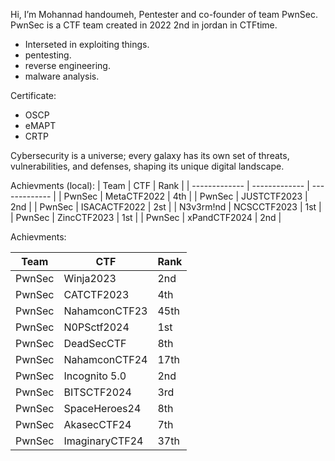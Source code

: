 Hi, I’m Mohannad handoumeh, Pentester and co-founder of team PwnSec. PwnSec is a CTF team created in 2022 2nd in jordan in CTFtime.
- Interseted in exploiting things.
- pentesting.
- reverse engineering.
- malware analysis.

Certificate:
- OSCP
- eMAPT
- CRTP

Cybersecurity is a universe; every galaxy has its own set of threats, vulnerabilities, and defenses, shaping its unique digital landscape.

Achievments (local):
|     Team      |      CTF      |     Rank      |
| ------------- | ------------- | ------------- |
|     PwnSec    |  MetaCTF2022  |      4th      |
|     PwnSec    |  JUSTCTF2023  |      2nd      |
|     PwnSec    |  ISACACTF2022 |      2st      |
|     N3v3rm!nd |  NCSCCTF2023  |      1st      |
|     PwnSec    |  ZincCTF2023  |      1st      |
|     PwnSec    |  xPandCTF2024 |      2nd      |

Achievments:

|      Team     |      CTF      |      Rank     |
| ------------- | ------------- | ------------- |
|     PwnSec    |   Winja2023   |      2nd      |
|     PwnSec    |   CATCTF2023  |      4th      |
|     PwnSec    | NahamconCTF23 |      45th     |
|     PwnSec    |  N0PSctf2024  |      1st      |
|     PwnSec    |  DeadSecCTF   |      8th      |
|     PwnSec    | NahamconCTF24 |      17th     |
|     PwnSec    | Incognito 5.0 |      2nd      |
|     PwnSec    | BITSCTF2024   |      3rd      |
|     PwnSec    | SpaceHeroes24 |      8th      |
|     PwnSec    |  AkasecCTF24  |      7th      |
|     PwnSec    | ImaginaryCTF24|      37th     |


<!---
TK757567/TK757567 is a ✨ special ✨ repository because its `README.md` (this file) appears on your GitHub profile.
You can click the Preview link to take a look at your changes.
--->
